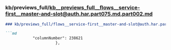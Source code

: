 ### kb/previews_full/kb__previews_full__flows__service-first__master-and-slot@auth.har.part075.md.part002.md

```md
### kb/previews_full/flows__service-first__master-and-slot@auth.har.part075.md (part 002)

```md
            "columnNumber": 238621
                      },
         
```

```

```
